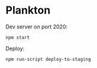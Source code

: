 Plankton
========

Dev server on port 2020:

```
npm start
```

Deploy:

```
npm run-script deploy-to-staging
```
